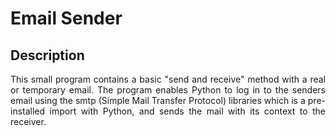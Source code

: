<h1>Email Sender</h1>

<h2>Description</h2>

<p align = "justify">This small program contains a basic "send and receive" method with a real or temporary email. The program enables Python to log in to the senders email using the smtp (Simple Mail Transfer Protocol) libraries which is a pre-installed import with Python, and sends the mail with its context to the receiver.</p>

